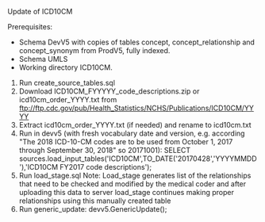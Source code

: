 Update of ICD10CM

Prerequisites:
- Schema DevV5 with copies of tables concept, concept_relationship and concept_synonym from ProdV5, fully indexed. 
- Schema UMLS
- Working directory ICD10CM.

1. Run create_source_tables.sql
2. Download ICD10CM_FYYYYY_code_descriptions.zip or icd10cm_order_YYYY.txt from ftp://ftp.cdc.gov/pub/Health_Statistics/NCHS/Publications/ICD10CM/YYYY
3. Extract icd10cm_order_YYYY.txt (if needed) and rename to icd10cm.txt
4. Run in devv5 (with fresh vocabulary date and version, e.g. according "The 2018 ICD-10-CM codes are to be used from October 1, 2017 through September 30, 2018" so 20171001): 
SELECT sources.load_input_tables('ICD10CM',TO_DATE('20170428','YYYYMMDD'),'ICD10CM FY2017 code descriptions');
5. Run load_stage.sql
Note: Load_stage generates list of the relationships that need to be checked and modified by the medical coder and after uploading this data to server load_stage continues making proper relationships using this manually created table
6. Run generic_update: devv5.GenericUpdate();